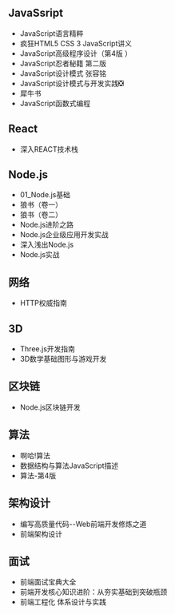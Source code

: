 ## JavaSsript
- JavaScript语言精粹
- 疯狂HTML5 CSS 3 JavaScript讲义
- JavaScript高级程序设计（第4版 ）
- JavaScript忍者秘籍 第二版
- JavaScript设计模式 张容铭
- JavaScript设计模式与开发实践❎
- 犀牛书
- JavaScript函数式编程
## React
- 深入REACT技术栈
## Node.js
- 01_Node.js基础
- 狼书（卷一）
- 狼书（卷二）
- Node.js进阶之路
- Node.js企业级应用开发实战
- 深入浅出Node.js
- Node.js实战
## 网络
- HTTP权威指南
## 3D
- Three.js开发指南
- 3D数学基础图形与游戏开发
## 区块链
- Node.js区块链开发
## 算法
- 啊哈!算法
- 数据结构与算法JavaScript描述
- 算法-第4版
## 架构设计
- 编写高质量代码--Web前端开发修炼之道
- 前端架构设计
## 面试
- 前端面试宝典大全
- 前端开发核心知识进阶：从夯实基础到突破瓶颈
- 前端工程化 体系设计与实践
